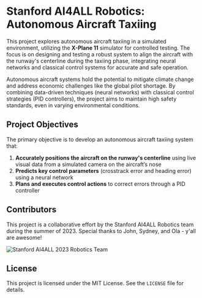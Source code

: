 # Stanford AI4ALL Robotics: Autonomous Aircraft Taxiing

This project explores autonomous aircraft taxiing in a simulated environment, utilizing the **X-Plane 11** simulator for controlled testing. The focus is on designing and testing a robust system to align the aircraft with the runway's centerline during the taxiing phase, integrating neural networks and classical control systems for accurate and safe operation.

Autonomous aircraft systems hold the potential to mitigate climate change and address economic challenges like the global pilot shortage. By combining data-driven techniques (neural networks) with classical control strategies (PID controllers), the project aims to maintain high safety standards, even in varying environmental conditions.

## Project Objectives

The primary objective is to develop an autonomous aircraft taxiing system that:

1. **Accurately positions the aircraft on the runway's centerline** using live visual data from a simulated camera on the aircraft’s nose
2. **Predicts key control parameters** (crosstrack error and heading error) using a neural network
3. **Plans and executes control actions** to correct errors through a PID controller

## Contributors

This project is a collaborative effort by the Stanford AI4ALL Robotics team during the summer of 2023. Special thanks to John, Sydney, and Ola - y'all are awesome!

![Stanford AI4ALL 2023 Robotics Team](https://cloud-h0rnf1tzk-hack-club-bot.vercel.app/0img_6788.png)

## License

This project is licensed under the MIT License. See the `LICENSE` file for details.
